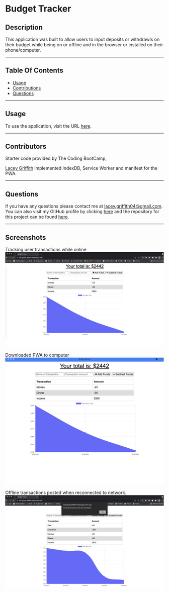 # Budget Tracker

## Description
This application was built to allow users to input deposits or withdrawls on their budget while being on or offline and in the browser or installed on their phone/computer.

----
## Table Of Contents
* [Usage](#usage)
* [Contributions](#contributions)
* [Questions](#questions)

----
## Usage
To use the application, visit the URL [here](https://still-gorge-83604.herokuapp.com/). 

----
## Contributors
Starter code provided by The Coding BootCamp,

[Lacey Griffith](https://github.com/lacey-griffith) implemented IndexDB, Service Worker and manifest for the PWA.

----
## Questions
If you have any questions please contact me at lacey.griffith04@gmail.com.
You can also visit my GitHub profile by clicking [here](https://github.com/lacey-griffith) and the repository for this project can be found [here](https://github.com/lacey-griffith/budget-tracker).

----
## Screenshots

Tracking user transactions while online
![Site Image](site-images/budget_3.png)

Downloaded PWA to computer
![Site Image](site-images/budget_2.png)

Offline transactions posted when reconnected to network.
![Site Image](site-images/budget_1.png)